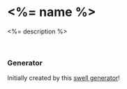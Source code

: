 # <%= name %>
<%= description %> 

<br />

### Generator
Initially created by this [swell generator][parent-generator-url]!


[parent-generator-url]: https://github.com/swellaby/generator-lets-go